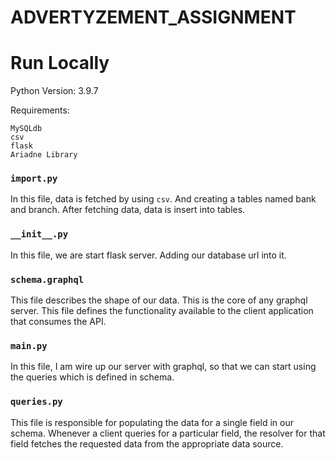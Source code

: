 # ADVERTYZEMENT_ASSIGNMENT


# Run Locally
Python Version: 3.9.7

Requirements:
```
MySQLdb
csv
flask
Ariadne Library
```

### `import.py`
In this file, data is fetched by using `csv`. And creating a tables named bank and branch. After fetching data, data is insert into tables.

### `__init__.py`
In this file, we are start flask server. Adding our database url into it.

<!-- ### `models.py`
In this file, we are creating a tables named bank and branch. -->

### `schema.graphql`
This file describes the shape of our data. This is the core of any graphql server. This file defines the functionality available to the client application that consumes the API.  

### `main.py`
In this file, I am wire up our server with graphql, so that we can start using the queries which is defined in schema.   

### `queries.py`
This file is responsible for populating the data for a single field in our schema. Whenever a client queries for a particular field, the resolver for that field fetches the requested data from the appropriate data source.